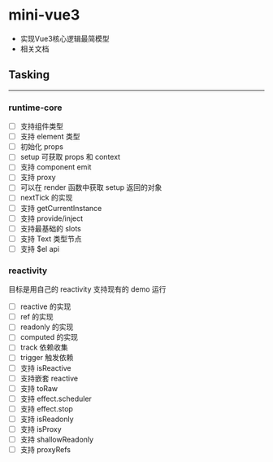 # mini-vue3

- 实现Vue3核心逻辑最简模型
- 相关文档

## Tasking

---

### runtime-core

- [ ] 支持组件类型
- [ ] 支持 element 类型
- [ ] 初始化 props
- [ ] setup 可获取 props 和 context
- [ ] 支持 component emit
- [ ] 支持 proxy
- [ ] 可以在 render 函数中获取 setup 返回的对象
- [ ] nextTick 的实现
- [ ] 支持 getCurrentInstance
- [ ] 支持 provide/inject
- [ ] 支持最基础的 slots
- [ ] 支持 Text 类型节点
- [ ] 支持 $el api
### reactivity
目标是用自己的 reactivity 支持现有的 demo 运行

 - [ ] reactive 的实现
 - [ ] ref 的实现
 - [ ] readonly 的实现
 - [ ] computed 的实现
 - [ ] track 依赖收集
 - [ ] trigger 触发依赖
 - [ ] 支持 isReactive
 - [ ] 支持嵌套 reactive
 - [ ] 支持 toRaw
 - [ ] 支持 effect.scheduler
 - [ ] 支持 effect.stop
 - [ ] 支持 isReadonly
 - [ ] 支持 isProxy
 - [ ] 支持 shallowReadonly
 - [ ] 支持 proxyRefs